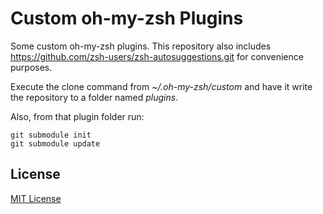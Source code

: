 Custom oh-my-zsh Plugins
========================

Some custom oh-my-zsh plugins. This repository also includes https://github.com/zsh-users/zsh-autosuggestions.git for convenience purposes.

Execute the clone command from *~/.oh-my-zsh/custom* and have it write the repository to a folder named *plugins*.

Also, from that plugin folder run:
```
git submodule init
git submodule update
```

License
----
[MIT License](https://opensource.org/licenses/MIT)
